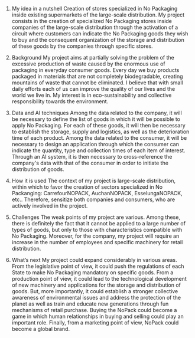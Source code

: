 1.	My idea in a nutshell
Creation of stores specialized in No Packaging inside existing supermarkets of the large-scale distribution. 
My project consists in the creation of specialized No Packaging stores inside companies of the large-scale distribution through the activation of a circuit where customers can indicate the No Packaging goods they wish to buy and the consequent organization of the storage and distribution of these goods by the companies through specific stores.

2.	Background
My project aims at partially solving the problem of the excessive production of waste caused by the enormous use of packaging in everyday consumer goods.
Every day we buy products packaged in materials that are not completely biodegradable, creating mountains of waste that cannot be eliminated. I believe that with small daily efforts each of us can improve the quality of our lives and the world we live in. 
My interest is in eco-sustainability and collective responsibility towards the environment.

3.	Data and AI techniques
Among the data related to the company, it will be necessary to define the list of goods in which it will be possible to apply No Packaging. For each of these goods, it will then be necessary to establish the storage, supply and logistics, as well as the deterioration time of each product.
Among the data related to the consumer, it will be necessary to design an application through which the consumer can indicate the quantity, type and collection times of each item of interest.
Through an AI system, it is then necessary to cross-reference the company's data with that of the consumer in order to initiate the distribution of goods.

4.	How it is used
The context of my project is large-scale distribution, within which to favor the creation of sectors specialized in No Packanging: CarrefourNOPACK, AuchanNOPACK, EsselungaNOPACK, etc..
Therefore, sensitize both companies and consumers, who are actively involved in the project.

5.	Challenges
The weak points of my project are various. Among these, there is definitely the fact that it cannot be applied to a large number of types of goods, but only to those with characteristics compatible with No Packaging.
Moreover, for the company, my project will require an increase in the number of employees and specific machinery for retail distribution.

6.	What’s next
My project could expand considerably in various areas. From the legislative point of view, it could push the regulations of each State to make No Packaging mandatory on specific goods.  From a production point of view, it could lead to the technological development of new machinery and applications for the storage and distribution of goods. But, more importantly, it could establish a stronger collective awareness of environmental issues and address the protection of the planet as well as train and educate new generations through fun mechanisms of retail purchase. Buying the NoPack could become a game in which human relationships in buying and selling could play an important role. Finally, from a marketing point of view, NoPack could become a global brand.
